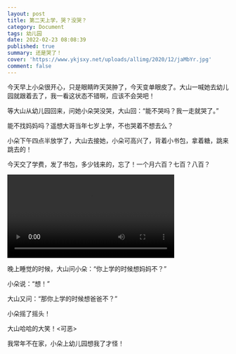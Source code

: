 ```yaml
---
layout: post
title: 第二天上学，哭？没哭？
category: Document
tags: 幼儿园
date: 2022-02-23 08:08:39
published: true
summary: 还是哭了！
cover: 'https://www.ykjsxy.net/uploads/allimg/2020/12/jaMbYr.jpg'
comment: false
---
```


今天早上小朵很开心，只是眼睛昨天哭肿了，今天变单眼皮了。大山一喊她去幼儿园就跟着去了，我一看这状态不错啊，应该不会哭吧！

等大山从幼儿园回来，问她小朵哭没哭，大山回：“能不哭吗？我一走就哭了。”

能不找妈妈吗？遥想大哥当年七岁上学，不也哭着不想去么？

小朵下午四点半放学了，大山去接她，小朵可高兴了，背着小书包，拿着糖，跳来跳去的！

今天交了学费，发了书包，多少钱来的，忘了！一个月六百？七百？八百？

<video controls="" autoplay="" width="380px" src="http://v.xiaohongshu.com/01e2173842638d02018370037f2ab40b89_259.mp4?sign=f3674754a0b2d833579fe1456ca599a9&t=6218fd00"></video>

晚上睡觉的时候，大山问小朵：“你上学的时候想妈妈不？”

小朵说：“想！”

大山又问：“那你上学的时候想爸爸不？”

小朵摇了摇头！

大山哈哈的大笑！<可恶>

我常年不在家，小朵上幼儿园想我了才怪！

